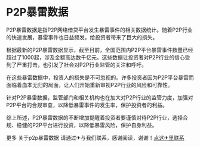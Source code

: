 # P2P暴雷数据

P2P暴雷数据是指P2P网络借贷平台发生暴雷事件的相关数据统计。随着P2P行业的快速发展，暴雷事件也日益频发，给投资者带来了巨大的损失。

根据最新的P2P暴雷数据显示，截至目前，全国范围内P2P平台暴雷事件数量已经超过了1000起，涉及金额高达数千亿元。这些数据让投资者对P2P行业的信心受到了严重打击，也引发了社会对P2P行业监管的关注和呼吁。

在这些暴雷数据中，投资人的损失是不可忽视的。许多投资者因为P2P平台暴雷而面临着血本无归的局面，让人们开始重新审视P2P行业的风险和可靠性。

针对P2P暴雷数据，监管部门和相关机构也在加大对P2P行业的监管力度，加强对P2P平台的合规审查，以降低暴雷事件的发生率，保护投资者的利益。

综上所述，P2P暴雷数据的不断增加提醒着投资者要谨慎对待P2P行业，选择合规、稳健的P2P平台进行投资，以降低暴雷风险，保护自身利益。

更多 关于p2p暴雷数据 请通过✈与我们联系，感谢阅读，谢谢！[点这✈里联系](https://abc.k02.cc)